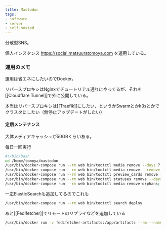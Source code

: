 ```yaml
---
title: Mastodon
tags:
- software
- server
- self-hosted
---
```


分散型SNS。

個人インスタンス https://social.matsuuratomoya.com を運用している。

### 運用のメモ

運用は省エネにしたいのでDocker。

リバースプロキシはNginxでチュートリアル通りにやってるが、それを[[Cloudflare Tunnel]]で外に公開している。

本当はリバースプロキシは[[Traefik]]にしたい、というかSwarmとかk3sとかでクラスタにしたい（無停止アップデートがしたい）

#### 定期メンテナンス

大体メディアキャッシュが50GBくらいある。

毎日一回実行

```bash
#!/bin/bash
cd /home/tomoya/mastodon
/usr/bin/docker-compose run --rm web bin/tootctl media remove --days 7 --concurrency 2
/usr/bin/docker-compose run --rm web bin/tootctl media remove --remove-headers --days 7 --concurrency 2;
/usr/bin/docker-compose run --rm web bin/tootctl preview_cards remove --days 4;
/usr/bin/docker-compose run --rm web bin/tootctl statuses remove --days 4;
/usr/bin/docker-compose run --rm web bin/tootctl media remove-orphans;
```

一応ElasticSearchも追加してるのでこれも

```bash
/usr/bin/docker-compose run --rm web bin/tootctl search deploy
```

あと[[Fedifetcher]]でリモートのリプライなどを追加している

```bash
/usr/bin/docker run -v fedifetcher-artifacts:/app/artifacts --rm --name fedifetcher -it ghcr.io/nanos/fedifetcher:latest --access-token=XXXXXXXXXXXXXXX --server=social.matsuuratomoya.com --home-timeline-length=200 --max-followings=90 --reply-interval-in-hours=6 --lock-hours=1
```